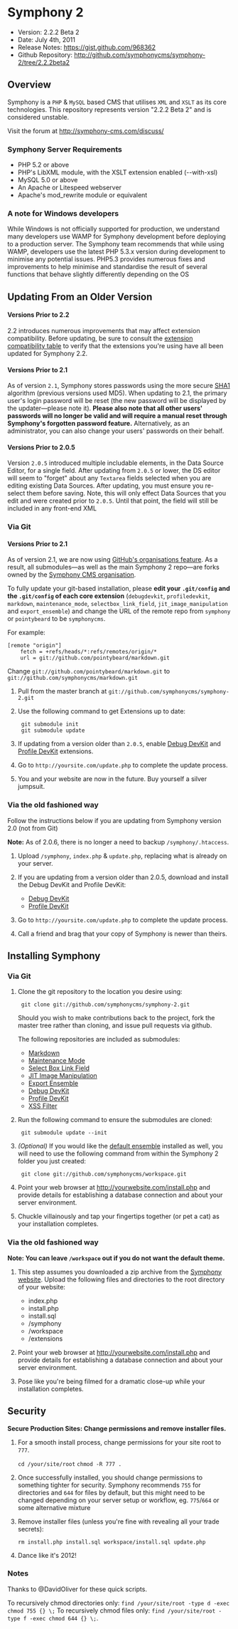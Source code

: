 # Symphony 2 #

- Version: 2.2.2 Beta 2
- Date: July 4th, 2011
- Release Notes: <https://gist.github.com/968362>
- Github Repository: <http://github.com/symphonycms/symphony-2/tree/2.2.2beta2>


## Overview

Symphony is a `PHP` & `MySQL` based CMS that utilises `XML` and `XSLT` as
its core technologies. This repository represents version "2.2.2 Beta 2" and is considered unstable.

Visit the forum at <http://symphony-cms.com/discuss/>

### Symphony Server Requirements

- PHP 5.2 or above
- PHP's LibXML module, with the XSLT extension enabled (--with-xsl)
- MySQL 5.0 or above
- An Apache or Litespeed webserver
- Apache's mod_rewrite module or equivalent

### A note for Windows developers

While Windows is not officially supported for production, we understand many 
developers use WAMP for Symphony development before deploying to a production
server. The Symphony team recommends that while using WAMP, developers use 
the latest PHP 5.3.x version during development to minimise any potential issues.
PHP5.3 provides numerous fixes and improvements to help minimise and standardise 
the result of several functions that behave slightly differently depending on the OS

## Updating From an Older Version

#### Versions Prior to 2.2

2.2 introduces numerous improvements that may affect extension compatibility. 
Before updating, be sure to consult the [extension compatibility table](http://symphony-cms.com/download/extensions/compatibility/) to 
verify that the extensions you're using have all been updated for Symphony 2.2.

#### Versions Prior to 2.1

As of version `2.1`, Symphony stores passwords using the more secure
[SHA1](http://php.net/sha1) algorithm (previous versions used MD5).
When updating to 2.1, the primary user's login password will be reset
(the new password will be displayed by the updater—please note it).
 **Please also note that all other users' passwords will no longer be valid
and will require a manual reset through Symphony's forgotten password feature.**
Alternatively, as an administrator, you can also change your users'
passwords on their behalf.

#### Versions Prior to 2.0.5

Version `2.0.5` introduced multiple includable elements, in the Data Source
Editor, for a single field. After updating from `2.0.5` or lower, the DS
editor will seem to "forget" about any `Textarea` fields selected when you
are editing existing Data Sources. After updating, you must ensure you
re-select them before saving. Note, this will only effect Data Sources that
you edit and were created prior to `2.0.5`. Until that point, the field will
still be included in any front-end XML

### Via Git

#### Versions Prior to 2.1

As of version 2.1, we are now using [GitHub's organisations feature](http://github.com/blog/674-introducing-organizations).
 As a result, all submodules—as well as the main Symphony 2 repo—are forks owned by the
[Symphony CMS organisation](http://github.com/symphonycms/).

To fully update your git-based installation, please **edit your `.git/config`
and the `.git/config` of each core extension** (`debugdevkit`, `profiledevkit`,
`markdown`, `maintenance_mode`, `selectbox_link_field`, `jit_image_manipulation`
and `export_ensemble`) and change the URL of the remote repo from `symphony` or
`pointybeard` to be `symphonycms`.

For example:

	[remote "origin"]
		fetch = +refs/heads/*:refs/remotes/origin/*
		url = git://github.com/pointybeard/markdown.git

Change `git://github.com/pointybeard/markdown.git` to `git://github.com/symphonycms/markdown.git`

1. Pull from the master branch at `git://github.com/symphonycms/symphony-2.git`

2. Use the following command to get Extensions up to date:

		git submodule init
		git submodule update

3. If updating from a version older than `2.0.5`, enable [Debug DevKit](http://github.com/symphonycms/debugdevkit/tree/master) and [Profile DevKit](http://github.com/symphonycms/profiledevkit/tree/master) extensions.

3. Go to `http://yoursite.com/update.php` to complete the update process.

4. You and your website are now in the future. Buy yourself a silver jumpsuit.

### Via the old fashioned way

Follow the instructions below if you are updating from Symphony version 2.0 (not from Git)

**Note:** As of 2.0.6, there is no longer a need to backup `/symphony/.htaccess`.

1. Upload `/symphony`, `index.php` & `update.php`, replacing what is already on your server.

2. If you are updating from a version older than 2.0.5, download and install the Debug DevKit and Profile DevKit:

	- [Debug DevKit](http://github.com/symphonycms/debugdevkit/tree/master)
	- [Profile DevKit](http://github.com/symphonycms/profiledevkit/tree/master)

3. Go to `http://yoursite.com/update.php` to complete the update process.

4. Call a friend and brag that your copy of Symphony is newer than theirs.


## Installing Symphony

### Via Git

1. Clone the git repository to the location you desire using:

		git clone git://github.com/symphonycms/symphony-2.git

	Should you wish to make contributions back to the project, fork the master tree rather than cloning, and issue pull requests via github.

	The following repositories are included as submodules:

	- [Markdown](http://github.com/symphonycms/markdown)
	- [Maintenance Mode](http://github.com/symphonycms/maintenance_mode)
	- [Select Box Link Field](http://github.com/symphonycms/selectbox_link_field)
	- [JIT Image Manipulation](http://github.com/symphonycms/jit_image_manipulation)
	- [Export Ensemble](http://github.com/symphonycms/export_ensemble)
	- [Debug DevKit](http://github.com/symphonycms/debugdevkit/tree/master)
	- [Profile DevKit](http://github.com/symphonycms/profiledevkit/tree/master)
	- [XSS Filter](http://github.com/symphonycms/xssfilter/tree/master)

3. Run the following command to ensure the submodules are cloned:

		git submodule update --init

4. _(Optional)_ If you would like the [default ensemble](http://github.com/symphonycms/workspace/tree) installed as well,
you will need to use the following command from within the Symphony 2 folder you just created:

		git clone git://github.com/symphonycms/workspace.git

5. Point your web browser at <http://yourwebsite.com/install.php> and provide
details for establishing a database connection and about your server environment.

6. Chuckle villainously and tap your fingertips together (or pet a cat) as your installation completes.


### Via the old fashioned way

**Note: You can leave `/workspace` out if you do not want the default theme.**

1. This step assumes you downloaded a zip archive from the [Symphony website](http://symphony-cms.com).
Upload the following files and directories to the root directory of your website:

	- index.php
	- install.php
	- install.sql
	- /symphony
	- /workspace
	- /extensions

2. Point your web browser at <http://yourwebsite.com/install.php> and provide
details for establishing a database connection and about your server environment.

3. Pose like you're being filmed for a dramatic close-up while your installation completes.


## Security

**Secure Production Sites: Change permissions and remove installer files.**

1. For a smooth install process, change permissions for your site root to `777`.

	`cd /your/site/root`
	`chmod -R 777 .`

2. Once successfully installed, you should change permissions to something tighter for security. Symphony recommends `755` for directories and `644` for files by default, but this might need to be changed depending on your server setup or workflow, eg. `775`/`664` or some alternative mixture

3. Remove installer files (unless you're fine with revealing all your trade secrets):

	`rm install.php install.sql workspace/install.sql update.php`

4. Dance like it's 2012!

### Notes

Thanks to @DavidOliver for these quick scripts.

To recursively chmod directories only:
	`find /your/site/root -type d -exec chmod 755 {} \;`
To recursively chmod files only:
 	`find /your/site/root -type f -exec chmod 644 {} \;`. 
